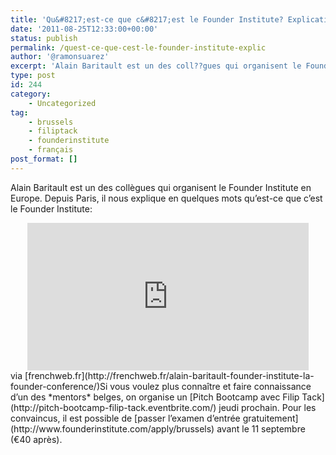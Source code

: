 ```yaml
---
title: 'Qu&#8217;est-ce que c&#8217;est le Founder Institute? Explication de Alain Baritault [Video]'
date: '2011-08-25T12:33:00+00:00'
status: publish
permalink: /quest-ce-que-cest-le-founder-institute-explic
author: '@ramonsuarez'
excerpt: 'Alain Baritault est un des coll??gues qui organisent le Founder Institute en Europe. Depuis Paris, il nous explique en quelques mots qu''est-ce que c''est le Founder Institute: via frenchweb.fr Si vous voulez plus conna??tre et faire connaissance d''un...'
type: post
id: 244
category:
    - Uncategorized
tag:
    - brussels
    - filiptack
    - founderinstitute
    - français
post_format: []
---
```

Alain Baritault est un des collègues qui organisent le Founder Institute en Europe. Depuis Paris, il nous explique en quelques mots qu’est-ce que c’est le Founder Institute:

<div class="embed-vimeo" style="text-align: center;"><iframe allowfullscreen="" frameborder="0" height="236" mozallowfullscreen="" src="https://player.vimeo.com/video/14830856" webkitallowfullscreen="" width="450"></iframe></div>via [frenchweb.fr](http://frenchweb.fr/alain-baritault-founder-institute-la-founder-conference/)</div>Si vous voulez plus connaître et faire connaissance d’un des *mentors* belges, on organise un [Pitch Bootcamp avec Filip Tack](http://pitch-bootcamp-filip-tack.eventbrite.com/) jeudi prochain. Pour les convaincus, il est possible de [passer l’examen d’entrée gratuitement](http://www.founderinstitute.com/apply/brussels) avant le 11 septembre (€40 après).